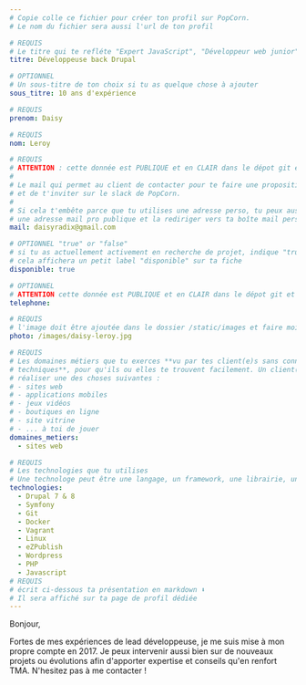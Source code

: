 ```yaml
---
# Copie colle ce fichier pour créer ton profil sur PopCorn.
# Le nom du fichier sera aussi l'url de ton profil

# REQUIS
# Le titre qui te refléte "Expert JavaScript", "Développeur web junior"
titre: Développeuse back Drupal

# OPTIONNEL
# Un sous-titre de ton choix si tu as quelque chose à ajouter
sous_titre: 10 ans d'expérience

# REQUIS
prenom: Daisy

# REQUIS
nom: Leroy

# REQUIS
# ATTENTION : cette donnée est PUBLIQUE et en CLAIR dans le dépot git et sur le site
#
# Le mail qui permet au client de contacter pour te faire une proposition de projet
# et de t'inviter sur le slack de PopCorn.
#
# Si cela t'embête parce que tu utilises une adresse perso, tu peux aussi te créer
# une adresse mail pro publique et la rediriger vers ta boîte mail perso
mail: daisyradix@gmail.com

# OPTIONNEL "true" or "false"
# si tu as actuellement activement en recherche de projet, indique "true" ici,
# cela affichera un petit label "disponible" sur ta fiche
disponible: true

# OPTIONNEL
# ATTENTION cette donnée est PUBLIQUE et en CLAIR dans le dépot git et sur le site
telephone:

# REQUIS
# l'image doit être ajoutée dans le dossier /static/images et faire moins de 100ko ! Sa hauteur affichée sur le site sera de 300px, elle s'adaptera comme elle peut au responsive avec du css.
photo: /images/daisy-leroy.jpg

# REQUIS
# Les domaines métiers que tu exerces **vu par tes client(e)s sans connaissances
# techniques**, pour qu'ils ou elles te trouvent facilement. Un client(e) veut par exemple
# réaliser une des choses suivantes :
# - sites web
# - applications mobiles
# - jeux vidéos
# - boutiques en ligne
# - site vitrine
# - ... à toi de jouer
domaines_metiers:
  - sites web

# REQUIS
# Les technologies que tu utilises
# Une technologe peut être une langage, un framework, une librairie, un CMS ...
technologies:
  - Drupal 7 & 8
  - Symfony
  - Git
  - Docker
  - Vagrant
  - Linux
  - eZPublish
  - Wordpress
  - PHP
  - Javascript
# REQUIS
# écrit ci-dessous ta présentation en markdown ⬇️
# Il sera affiché sur ta page de profil dédiée
---
```

Bonjour,

Fortes de mes expériences de lead développeuse, je me suis mise à mon propre compte en 2017.
Je peux intervenir aussi bien sur de nouveaux projets ou évolutions afin d'apporter expertise et conseils qu'en renfort TMA.
N'hesitez pas à me contacter !
